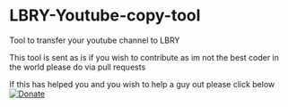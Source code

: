 # LBRY-Youtube-copy-tool
Tool to transfer your youtube channel to LBRY

This tool is sent as is if you wish to contribute as im not the best coder in the world please do via pull requests

If this has helped you and you wish to help a guy out please click below
[![Donate](https://img.shields.io/badge/Donate-PayPal-green.svg)](https://www.paypal.com/cgi-bin/webscr?cmd=_s-xclick&hosted_button_id=C56RW8FRLQ34Y&source=url)
